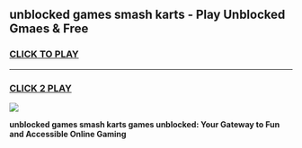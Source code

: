 
## unblocked games smash karts - Play Unblocked Gmaes & Free
<h3>
<a href="https://premium.freeplayer.one?title=unblocked_games_smash_karts&ref=20F">CLICK TO PLAY</a></h3>
<hr>

<h3>
<a href="https://premium.freeplayer.one?title=unblocked_games_smash_karts&ref=20F">CLICK 2 PLAY</a>
  
</h3>

<a href="https://premium.freeplayer.one?title=unblocked_games_smash_karts&ref=20F/"><img src="https://clearcache.store/games.png"></a>


**unblocked games smash karts games unblocked: Your Gateway to Fun and Accessible Online Gaming**
